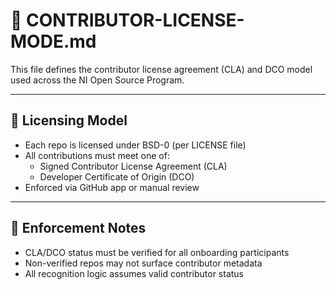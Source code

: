 # 🧾 CONTRIBUTOR-LICENSE-MODE.md

This file defines the contributor license agreement (CLA) and DCO model used across the NI Open Source Program.

---

## 📘 Licensing Model

- Each repo is licensed under BSD-0 (per LICENSE file)
- All contributions must meet one of:
  - Signed Contributor License Agreement (CLA)
  - Developer Certificate of Origin (DCO)
- Enforced via GitHub app or manual review

---

## 🧾 Enforcement Notes

- CLA/DCO status must be verified for all onboarding participants
- Non-verified repos may not surface contributor metadata
- All recognition logic assumes valid contributor status
